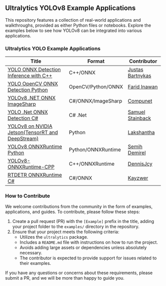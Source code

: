 ## Ultralytics YOLOv8 Example Applications

This repository features a collection of real-world applications and walkthroughs, provided as either Python files or notebooks. Explore the examples below to see how YOLOv8 can be integrated into various applications.

### Ultralytics YOLO Example Applications

| Title                                                                                                          | Format             | Contributor                                         |
| -------------------------------------------------------------------------------------------------------------- | ------------------ | --------------------------------------------------- |
| [YOLO ONNX Detection Inference with C++](YOLOv8-CPP-Inference)                                               | C++/ONNX           | [Justas Bartnykas](https://github.com/JustasBart)   |
| [YOLO OpenCV ONNX Detection Python](YOLOv8-OpenCV-ONNX-Python)                                               | OpenCV/Python/ONNX | [Farid Inawan](https://github.com/frdteknikelektro) |
| [YOLOv8 .NET ONNX ImageSharp](https://github.com/dme-compunet/YOLOv8)                                          | C#/ONNX/ImageSharp | [Compunet](https://github.com/dme-compunet)         |
| [YOLO .Net ONNX Detection C#](https://www.nuget.org/packages/Yolov8.Net)                                       | C# .Net            | [Samuel Stainback](https://github.com/sstainba)     |
| [YOLOv8 on NVIDIA Jetson(TensorRT and DeepStream)](https://wiki.seeedstudio.com/YOLOv8-DeepStream-TRT-Jetson/) | Python             | [Lakshantha](https://github.com/lakshanthad)        |
| [YOLOv8 ONNXRuntime Python](YOLOv8-ONNXRuntime)                                                              | Python/ONNXRuntime | [Semih Demirel](https://github.com/semihhdemirel)   |
| [YOLOv8-ONNXRuntime-CPP](YOLOv8-ONNXRuntime-CPP)                                                             | C++/ONNXRuntime    | [DennisJcy](https://github.com/DennisJcy)           |
| [RTDETR ONNXRuntime C#](https://github.com/Kayzwer/yolo-cs/blob/master/RTDETR.cs)                              | C#/ONNX            | [Kayzwer](https://github.com/Kayzwer)               |

### How to Contribute

We welcome contributions from the community in the form of examples, applications, and guides. To contribute, please follow these steps:

1. Create a pull request (PR) with the `[Example]` prefix in the title, adding your project folder to the `examples/` directory in the repository.
1. Ensure that your project meets the following criteria:
   - Utilizes the `ultralytics` package.
   - Includes a `README.md` file with instructions on how to run the project.
   - Avoids adding large assets or dependencies unless absolutely necessary.
   - The contributor is expected to provide support for issues related to their examples.

If you have any questions or concerns about these requirements, please submit a PR, and we will be more than happy to guide you.
